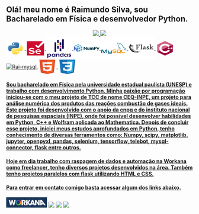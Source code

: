## Olá! meu nome é Raimundo Silva, sou Bacharelado em Física e desenvolvedor Python.

<div align="center">
  <a href="https://github.com/Raimundo-Silva-Junior">
  <img height="150em" src="https://github-readme-stats.vercel.app/api?username=Raimundo-Silva-Junior&show_icons=true&theme=github_dark&include_all_commits=true&count_private=true"/>
  <img height="150em" src="https://github-readme-stats.vercel.app/api/top-langs/?username=Raimundo-Silva-Junior&layout=compact&langs_count=7&theme=github_dark"/>
</div>
<div class="languageblock">
  <img align="center" alt="Rai-Python" height="40" width="50" src="https://raw.githubusercontent.com/devicons/devicon/master/icons/python/python-original.svg">
  <img align="center" alt="Rai-Selenium" height="40" width="50" src="https://github.com/devicons/devicon/blob/master/icons/selenium/selenium-original.svg">
  <img align="center" alt="Rai-Pandas" height="60" width="70" src="https://github.com/devicons/devicon/blob/master/icons/pandas/pandas-original-wordmark.svg">
  <img align="center" alt="Rai-numpy" height="60" width="70" src="https://github.com/devicons/devicon/blob/master/icons/numpy/numpy-original-wordmark.svg">
  <img align="center" alt="Rai-mysql" height="60" width="70" src="https://github.com/devicons/devicon/blob/master/icons/mysql/mysql-original-wordmark.svg">
  <img align="center" alt="Rai-flask" height="60" width="70" src="https://github.com/devicons/devicon/blob/master/icons/flask/flask-original-wordmark.svg">
  <img align="center" alt="Rai-cplusplus" height="40" width="50" src="https://github.com/devicons/devicon/blob/master/icons/cplusplus/cplusplus-original.svg">
  <img align="center" alt="Rai-mysql" height="60" width="70" src="https://www.logo.wine/a/logo/Wolfram_Research/Wolfram_Research-Logo.wine.svg">
  <img align="center" alt="Rai-HTML" height="40" width="50" src="https://raw.githubusercontent.com/devicons/devicon/master/icons/html5/html5-original.svg">
  <img align="center" alt="Rai-CSS" height="40" width="50" src="https://raw.githubusercontent.com/devicons/devicon/master/icons/css3/css3-original.svg"> 
</div>

<div>
  <h4>
    Sou bacharelado em Física pela universidade estadual paulista (UNESP) e trabalho com desenvolvimento Python. Minha paixão por programação iniciou-se com     o meu projeto de TCC de nome CEQ-INPE, um projeto para análise numérica dos produtos das reações combustão de gases ideais. Este projeto foi desenvolvido     com o apoio da cnpq e do instituto nacional de pesquisas espaciais (INPE), onde foi possível desenvolver habilidades em Python, C++ e Wolfram aplicada ao     Mathematica. Depois de concluir esse projeto, iniciei meus estudos aprofundados em Python, tenho conhecimento de diversas ferramentos como: Numpy, scipy,     matplotlib, jupyter, openpyxl, pandas, selenium, tensorflow, telebot, mysql-connector, flask entre outros.
  </h4>
  <h4>
    Hoje em dia trabalho com raspagem de dados e automação na Workana como freelancer, tenho diversos projetos desenvolvidos na área. Também tenho projetos       paralelos com flask utilizando HTML e CSS.
  </h4>
  <h4>
    Para entrar em contato comigo basta acessar algum dos links abaixo.
  </h4>
</div> 
  
<div>
  <a href="https://www.workana.com/freelancer/10715c8dac21f5dc94aa20e381190359"  target="_blank"><img height="28" width="110" src="https://github.com/Raimundo-Silva-Junior/Raimundo-Silva-Junior/blob/main/workana-logo.png" target="_blank"></a>
  <a href = "mailto:raimundo.36@hotmail.com"><img src="https://img.shields.io/badge/Microsoft_Outlook-0078D4?style=for-the-badge&logo=microsoft-outlook&logoColor=white" target="_blank"></a>
  <a href="https://www.linkedin.com/in/raimundo-silva-033437194" target="_blank"><img src="https://img.shields.io/badge/-LinkedIn-%230077B5?style=for-the-badge&logo=linkedin&logoColor=white" target="_blank"></a> 
   <a href="https://wa.me/5512997592029" target="_blank"><img src="https://img.shields.io/badge/WhatsApp-25D366?style=for-the-badge&logo=whatsapp&logoColor=white" target="_blank"></a> 
</div>
